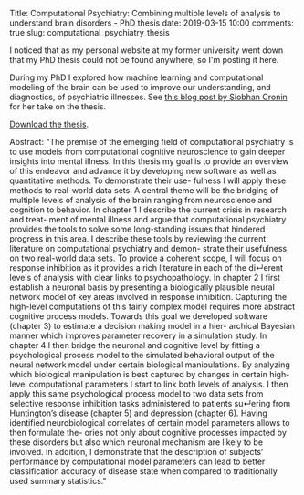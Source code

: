 Title: Computational Psychiatry: Combining multiple levels of analysis to understand brain disorders - PhD thesis
date: 2019-03-15 10:00
comments: true
slug: computational_psychiatry_thesis

I noticed that as my personal website at my former university went down that my PhD thesis could not be found anywhere, so I'm posting it here.

During my PhD I explored how machine learning and computational modeling of the brain can be used to improve our understanding, and diagnostics, of psychiatric illnesses. See [this blog post by Siobhan Cronin](https://medium.com/@siobhankcronin/frontiers-of-computational-psychiatry-b238494265a3) for her take on the thesis.

[Download the thesis](https://github.com/twiecki/WhileMyMCMCGentlySamples/raw/master/content/downloads/wiecki_phd_thesis.pdf).

Abstract:
"The premise of the emerging field of computational psychiatry is to use models from computational cognitive neuroscience to gain deeper insights into mental illness. In this thesis my goal is to provide an overview of this endeavor and advance it by developing new software as well as quantitative methods. To demonstrate their use- fulness I will apply these methods to real-world data sets. A central theme will be the bridging of multiple levels of analysis of the brain ranging from neuroscience and cognition to behavior. In chapter 1 I describe the current crisis in research and treat- ment of mental illness and argue that computational psychiatry provides the tools to solve some long-standing issues that hindered progress in this area. I describe these tools by reviewing the current literature on computational psychiatry and demon- strate their usefulness on two real-world data sets. To provide a coherent scope, I will focus on response inhibition as it provides a rich literature in each of the di↵erent levels of analysis with clear links to psychopathology. In chapter 2 I first establish a neuronal basis by presenting a biologically plausible neural network model of key areas involved in response inhibition. Capturing the high-level computations of this fairly complex model requires more abstract cognitive process models. Towards this goal we developed software (chapter 3) to estimate a decision making model in a hier- archical Bayesian manner which improves parameter recovery in a simulation study. In chapter 4 I then bridge the neuronal and cognitive level by fitting a psychological process model to the simulated behavioral output of the neural network model under certain biological manipulations. By analyzing which biological manipulation is best captured by changes in certain high-level computational parameters I start to link both levels of analysis. I then apply this same psychological process model to two data sets from selective response inhibition tasks administered to patients su↵ering from Huntington’s disease (chapter 5) and depression (chapter 6). Having identified neurobiological correlates of certain model parameters allows to then formulate the- ories not only about cognitive processes impacted by these disorders but also which neuronal mechanism are likely to be involved. In addition, I demonstrate that the description of subjects’ performance by computational model parameters can lead to better classification accuracy of disease state when compared to traditionally used summary statistics."
